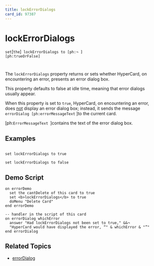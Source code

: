 ```yaml
---
title: lockErrorDialogs
card_id: 97387
---
```


# lockErrorDialogs

` set `[`the`]<code> lockErrorDialogs to [ph:¬  ]                [ph:trueOrFalse]

</code>The `lockErrorDialogs` property returns or sets whether HyperCard, on encountering an error, presents an error dialog box.

This property defaults to false at idle time, meaning that error dialogs usually appear. 

 When this property is set to `true`, HyperCard, on encountering an error, does <u>not</u> display an error dialog box; instead, it sends the message `errorDialog [ph:errorMessageText` ]to the current card.

[ph:`ErrorMessageText `]contains the text of the error dialog box. 


## Examples

```

set lockErrorDialogs to true

set lockErrorDialogs to false
```

## Demo Script

```
on errorDemo
  set the cantDelete of this card to true
  set <b>lockErrorDialogs</b> to true
  doMenu "Delete Card"
end errorDemo

-- handler in the script of this card
on errorDialog whichError
  answer "Had lockErrorDialogs not been set to true," &&¬
  "HyperCard would have displayed the error, “" & whichError & "”"
end errorDialog
```

## Related Topics

* [errorDialog](/HyperTalkReference/systemmessages/errorDialog)
